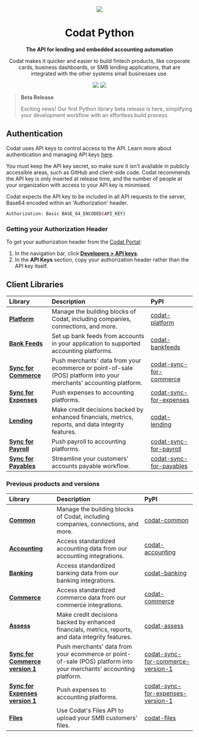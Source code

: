 ﻿<div align="center">
    <picture>
        <source srcset="https://user-images.githubusercontent.com/6267663/221800355-0995e4ad-a386-4943-a4c2-e620341a5155.svg" media="(prefers-color-scheme: dark)">
        <img src="https://user-images.githubusercontent.com/6267663/221800359-b7f7776c-a44f-4384-8dd0-d9f7d5caef7d.svg">
    </picture>
    <h1>Codat Python</h1>
        <p><strong>The API for lending and embedded accounting automation</strong></p>
        <p>Codat makes it quicker and easier to build fintech products, like corporate cards, business dashboards, or SMB lending applications, that are integrated with the other systems small businesses use.</p>
    <a href="https://docs.codat.io/using-the-api/overview"><img src="https://img.shields.io/static/v1?label=Docs&message=API Ref&color=4c2cec&style=for-the-badge" /></a>
    <a href="https://opensource.org/licenses/MIT"><img src="https://img.shields.io/badge/License-MIT-blue.svg?style=for-the-badge" /></a>
</div>

> **Beta Release**
>
> Exciting news! Our first Python library beta release is here, simplifying your development workflow with an effortless build process.

## Authentication

Codat uses API keys to control access to the API. 
Learn more about authentication and managing API keys [here](https://docs.codat.io/using-the-api/authentication).

You must keep the API key secret, so make sure it isn't available in publicly accessible areas, such as GitHub and client-side code.
Codat recommends the API key is only inserted at release time, and the number of people at your organization with access to your API key is minimised.

Codat expects the API key to be included in all API requests to the server, Base64 encoded within an 'Authorization' header.

```bash
Authorization: Basic BASE_64_ENCODED(API_KEY)
```

### Getting your Authorization Header

To get your authorization header from the [Codat Portal](https://app.codat.io):

1. In the navigation bar, click [**Developers > API keys**](https://app.codat.io/developers/api-keys).
2. In the **API Keys** section, copy your authorization header rather than the API key itself.

## Client Libraries

<!-- Start Codat Client Libraries -->
| Library | Description | PyPI |
| :- | :- | :- |
| **[Platform](https://github.com/codatio/client-sdk-python/tree/main/platform)** | Manage the building blocks of Codat, including companies, connections, and more. | [codat-platform](https://pypi.org/project/codat-platform) |
| **[Bank Feeds](https://github.com/codatio/client-sdk-python/tree/main/bank-feeds)** | Set up bank feeds from accounts in your application to supported accounting platforms. | [codat-bankfeeds](https://pypi.org/project/codat-bankfeeds) |
| **[Sync for Commerce](https://github.com/codatio/client-sdk-python/tree/main/sync-for-commerce)** | Push merchants' data from your ecommerce or point-of-sale (POS) platform into your merchants' accounting platform. | [codat-sync-for-commerce](https://pypi.org/project/codat-sync-for-commerce) |
| **[Sync for Expenses](https://github.com/codatio/client-sdk-python/tree/main/sync-for-expenses)** | Push expenses to accounting platforms. | [codat-sync-for-expenses](https://pypi.org/project/codat-sync-for-expenses) |
| **[Lending](https://github.com/codatio/client-sdk-python/tree/main/lending)** | Make credit decisions backed by enhanced financials, metrics, reports, and data integrity features. | [codat-lending](https://pypi.org/project/codat-lending) |
| **[Sync for Payroll](https://github.com/codatio/client-sdk-python/tree/main/sync-for-payroll)** | Push payroll to accounting platforms. | [codat-sync-for-payroll](https://pypi.org/project/codat-sync-for-payroll) |
| **[Sync for Payables](https://github.com/codatio/client-sdk-python/tree/main/sync-for-payables)** | Streamline your customers' accounts payable workflow. | [codat-sync-for-payables](https://pypi.org/project/codat-sync-for-payables) |

### Previous products and versions

| Library | Description | PyPI |
| :- | :- | :- |
| **[Common](https://github.com/codatio/client-sdk-python/tree/main/previous-versions/common)** | Manage the building blocks of Codat, including companies, connections, and more. | [codat-common](https://pypi.org/project/codat-common) |
| **[Accounting](https://github.com/codatio/client-sdk-python/tree/main/previous-versions/accounting)** | Access standardized accounting data from our accounting integrations. | [codat-accounting](https://pypi.org/project/codat-accounting) |
| **[Banking](https://github.com/codatio/client-sdk-python/tree/main/previous-versions/banking)** | Access standardized banking data from our banking integrations. | [codat-banking](https://pypi.org/project/codat-banking) |
| **[Commerce](https://github.com/codatio/client-sdk-python/tree/main/previous-versions/commerce)** | Access standardized commerce data from our commerce integrations. | [codat-commerce](https://pypi.org/project/codat-commerce) |
| **[Assess](https://github.com/codatio/client-sdk-python/tree/main/previous-versions/assess)** | Make credit decisions backed by enhanced financials, metrics, reports, and data integrity features. | [codat-assess](https://pypi.org/project/codat-assess) |
| **[Sync for Commerce version 1](https://github.com/codatio/client-sdk-python/tree/main/previous-versions/sync-for-commerce-version-1)** | Push merchants' data from your ecommerce or point-of-sale (POS) platform into your merchants' accounting platform. | [codat-sync-for-commerce-version-1](https://pypi.org/project/codat-sync-for-commerce-version-1) |
| **[Sync for Expenses version 1](https://github.com/codatio/client-sdk-python/tree/main/previous-versions/sync-for-expenses-version-1)** | Push expenses to accounting platforms. | [codat-sync-for-expenses-version-1](https://pypi.org/project/codat-sync-for-expenses-version-1) |
| **[Files](https://github.com/codatio/client-sdk-python/tree/main/previous-versions/files)** | Use Codat's Files API to upload your SMB customers' files. | [codat-files](https://pypi.org/project/codat-files) |
<!-- End Codat Client Libraries -->